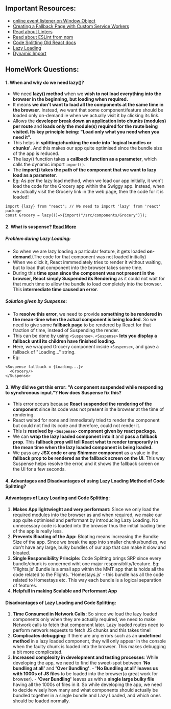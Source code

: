 ## Important Resources:
- [online event listener on Window Object](https://developer.mozilla.org/en-US/docs/Web/API/Window/online_event)
- [Creating a Fallback Page with Custom Service Workers](https://web.dev/offline-fallback-page/)
- [Read about Linters](https://iq.js.org/questions/react/what-are-the-popular-react-specific-linters)
- [Read about ESLint from npm](https://www.npmjs.com/package/eslint-plugin-react)
- [Code Splitting Old React docs](https://legacy.reactjs.org/docs/code-splitting.html)
- [Lazy Loading](https://react.dev/reference/react/lazy)
- [Dynamic Import](https://developer.mozilla.org/en-US/docs/Web/JavaScript/Reference/Operators/import)

## HomeWork Questions:
#### 1. When and why do we need lazy()?
- We need **lazy() method** when we **wish to not load everything into the browser in the beginning, but loading when required.**
- It means **we don't want to load all the components at the same time in the browser**. Instead, we want that some component/feature should be loaded only on-demand ie when we actually visit it by clicking its link.
- Allows the **developer break down an application into chunks (modules) per route** and **loads only the module(s) required for the route being visited. Its key principle being: "Load only what you need when you need it".**
- This helps in **splitting/chunking the code into 'logical bundles or chunks'**. And this makes our app quite optimised since the bundle size of the app is reduced.
- The lazy() function takes a **callback function as a parameter**, which calls the dynamic import `import()`.
- The **import() takes the path of the component that we want to lazy load as a parameter**.
- Eg: As per the lazy load method, when we load our app initially, it won't load the code for the Grocery app within the Swiggy app. Instead, when we actually visit the Grocery link in the web page, then the code for it is loaded!
```
import {lazy} from "react"; // We need to import 'lazy' from 'react' package
const Grocery = lazy(()=>{import("/src/components/Grocery")});
```

#### 2. What is suspense? [Read More](https://react.dev/reference/react/Suspense)
##### Problem during Lazy Loading:
- So when we are lazy loading a particular feature, it gets loaded **on-demand**.(The code for that component was not loaded initially)
- When we click it, React immmediately tries to render it without waiting, but to load that component into the browser takes some time.
- During this **time span since the component was not present in the browser, React simply Suspended its Rendering** as it could not wait for that much time to allow the bundle to load completely into the browser. This **intermediate time caused an error**.
##### Solution given by Suspense:
- To **resolve this error**, we need to provide **something to be rendered in the mean-time when the actual component is being loaded**. So we need to give some **fallback page** to be rendered by React for that fraction of time, instead of Suspending the render.
- This can be done by using `<Suspense>`. `<Suspense>` **lets you display a fallback until its children have finished loading.**
- Here, we wrapped Grocery component inside `<Suspense>`, and gave a fallback of "Loading..." string.
- Eg:
```
<Suspense fallback = {Loading...}>
  <Grocery/>
</Suspense>
```

#### 3. Why did we get this error: "A component suspended while responding to synchronous input."? How does Suspense fix this?
- This error occurs because **React suspended the rendering of the component** since its code was not present in the browser at the time of rendering.
- React waited for none and immediately tried to render the component but could not find its code and therefore, could not render it.
- This is **resolved by `<Suspense>` component given by react package.**
- We can **wrap the lazy loaded component into it** and **pass a fallback prop**. This **fallback prop will tell React what to render temporarily in the mean time when the lazy loaded component is being loaded.**
- We pass any **JSX code or any Shimmer component** as a value in the **fallback prop to be rendered as the fallback screen on the UI**. This way Suspense helps resolve the error, and it shows the fallback screen on the UI for a few seconds.

#### 4. Advantages and Disadvantages of using Lazy Loading Method of Code Splitting?

#### Advantages of Lazy Loading and Code Splitting:
  1. **Makes App lightwieght and very performant:** Since we only load the required modules into the browser as and when required, we make our app quite optimised and performant by introducing Lazy Loading. No unnecessary code is loaded into the browser thus the initial loading time of the app is really less.
  2. **Prevents Bloating of the App:** Bloating means increasing the Bundke Size of the app. Since we break the app into smaller chunks/bundles, we don't have any large, bulky bundles of our app that can make it slow and bloated.
  3. **Single Responsibility Principle:** Code Splitting brings SRP since every bundle/chunk is concerned wiht one major responsiblity/feeature. Eg: 'Flights.js' Bundle is a small app within the MMT app that is holds all the code related to the Flights.
     'Homestays.js' - this bundle has all the code related to Homestays etc. This way each bundle is a logical separation of features.
  4. **Helpfull in making Scalable and Performant App**
     
#### Disadvantages of Lazy Loading and Code Splitting:
  1. **Time Consumed in Network Calls:** So since we load the lazy loaded components only when they are actually required, we need to make Network calls to fetch that component later. Lazy loaded routes need to perform network requests to fetch JS chunks and this takes time!
  2. **Complicates debugging**: If there are any errors such as an **undefined method** in a lazy loaded component, they will only appear in the console when the faulty chunk is loaded into the browser. This makes debugging a bit more complicated.
  3. **Increased complexity in development and testing processes**: While developing the app, we need to find the sweet-spot between **'No bundling at all'** and **'Over Bundling'**.
    - **'No Bundling at all'** **leaves us with 1000s of JS files** to be loaded into the browser(a great work for browser).
    - **'Over Bundling'** leaves us with a **single large bulky file** having all the 1000s of files in it.
  So while developing the app, we need to decide wisely how many and what components should actually be bundled together in a single bundle and Lazy Loaded, and which ones should be loaded normally. 
